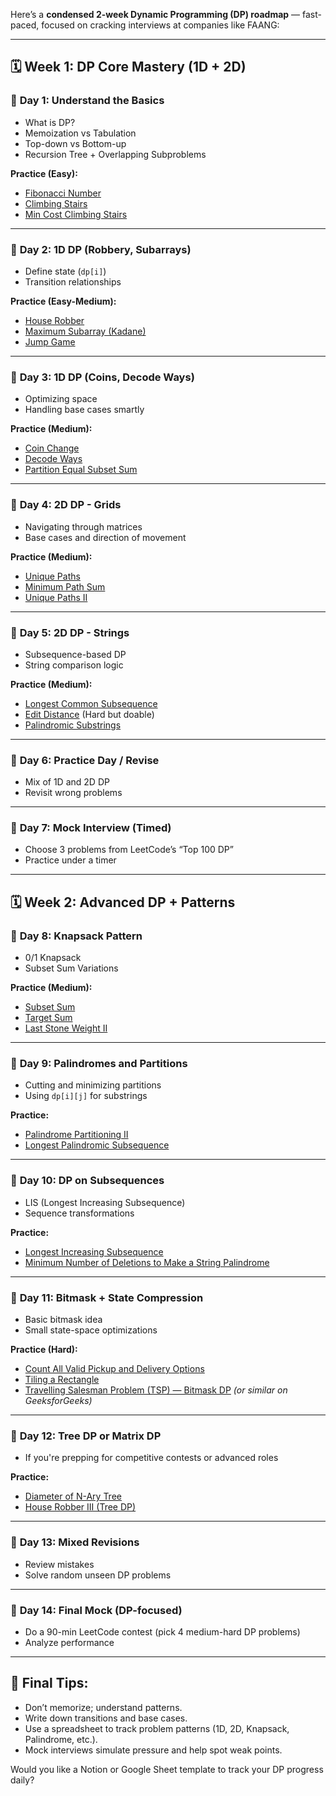 Here’s a **condensed 2-week Dynamic Programming (DP) roadmap** — fast-paced, focused on cracking interviews at companies like FAANG:

---

## 🗓️ **Week 1: DP Core Mastery (1D + 2D)**

### 🔹 **Day 1: Understand the Basics**

- What is DP?
- Memoization vs Tabulation
- Top-down vs Bottom-up
- Recursion Tree + Overlapping Subproblems

**Practice (Easy):**

- [Fibonacci Number](https://leetcode.com/problems/fibonacci-number/)
- [Climbing Stairs](https://leetcode.com/problems/climbing-stairs/)
- [Min Cost Climbing Stairs](https://leetcode.com/problems/min-cost-climbing-stairs/)

---

### 🔹 **Day 2: 1D DP (Robbery, Subarrays)**

- Define state (`dp[i]`)
- Transition relationships

**Practice (Easy-Medium):**

- [House Robber](https://leetcode.com/problems/house-robber/)
- [Maximum Subarray (Kadane)](https://leetcode.com/problems/maximum-subarray/)
- [Jump Game](https://leetcode.com/problems/jump-game/)

---

### 🔹 **Day 3: 1D DP (Coins, Decode Ways)**

- Optimizing space
- Handling base cases smartly

**Practice (Medium):**

- [Coin Change](https://leetcode.com/problems/coin-change/)
- [Decode Ways](https://leetcode.com/problems/decode-ways/)
- [Partition Equal Subset Sum](https://leetcode.com/problems/partition-equal-subset-sum/)

---

### 🔹 **Day 4: 2D DP - Grids**

- Navigating through matrices
- Base cases and direction of movement

**Practice (Medium):**

- [Unique Paths](https://leetcode.com/problems/unique-paths/)
- [Minimum Path Sum](https://leetcode.com/problems/minimum-path-sum/)
- [Unique Paths II](https://leetcode.com/problems/unique-paths-ii/)

---

### 🔹 **Day 5: 2D DP - Strings**

- Subsequence-based DP
- String comparison logic

**Practice (Medium):**

- [Longest Common Subsequence](https://leetcode.com/problems/longest-common-subsequence/)
- [Edit Distance](https://leetcode.com/problems/edit-distance/) (Hard but doable)
- [Palindromic Substrings](https://leetcode.com/problems/palindromic-substrings/)

---

### 🔹 **Day 6: Practice Day / Revise**

- Mix of 1D and 2D DP
- Revisit wrong problems

---

### 🔹 **Day 7: Mock Interview (Timed)**

- Choose 3 problems from LeetCode’s “Top 100 DP”
- Practice under a timer

---

## 🗓️ **Week 2: Advanced DP + Patterns**

### 🔹 **Day 8: Knapsack Pattern**

- 0/1 Knapsack
- Subset Sum Variations

**Practice (Medium):**

- [Subset Sum](https://www.geeksforgeeks.org/subset-sum-problem-dp-25/)
- [Target Sum](https://leetcode.com/problems/target-sum/)
- [Last Stone Weight II](https://leetcode.com/problems/last-stone-weight-ii/)

---

### 🔹 **Day 9: Palindromes and Partitions**

- Cutting and minimizing partitions
- Using `dp[i][j]` for substrings

**Practice:**

- [Palindrome Partitioning II](https://leetcode.com/problems/palindrome-partitioning-ii/)
- [Longest Palindromic Subsequence](https://leetcode.com/problems/longest-palindromic-subsequence/)

---

### 🔹 **Day 10: DP on Subsequences**

- LIS (Longest Increasing Subsequence)
- Sequence transformations

**Practice:**

- [Longest Increasing Subsequence](https://leetcode.com/problems/longest-increasing-subsequence/)
- [Minimum Number of Deletions to Make a String Palindrome](https://leetcode.com/problems/minimum-deletions-to-make-a-string-palindrome/)

---

### 🔹 **Day 11: Bitmask + State Compression**

- Basic bitmask idea
- Small state-space optimizations

**Practice (Hard):**

- [Count All Valid Pickup and Delivery Options](https://leetcode.com/problems/count-all-valid-pickup-and-delivery-options/)
- [Tiling a Rectangle](https://leetcode.com/problems/tiling-a-rectangle-with-the-fewest-squares/)
- [Travelling Salesman Problem (TSP) — Bitmask DP](https://leetcode.com/problems/salesman-problem/) _(or similar on GeeksforGeeks)_

---

### 🔹 **Day 12: Tree DP or Matrix DP**

- If you're prepping for competitive contests or advanced roles

**Practice:**

- [Diameter of N-Ary Tree](https://leetcode.com/problems/diameter-of-n-ary-tree/)
- [House Robber III (Tree DP)](https://leetcode.com/problems/house-robber-iii/)

---

### 🔹 **Day 13: Mixed Revisions**

- Review mistakes
- Solve random unseen DP problems

---

### 🔹 **Day 14: Final Mock (DP-focused)**

- Do a 90-min LeetCode contest (pick 4 medium-hard DP problems)
- Analyze performance

---

## 🎯 Final Tips:

- Don’t memorize; understand patterns.
- Write down transitions and base cases.
- Use a spreadsheet to track problem patterns (1D, 2D, Knapsack, Palindrome, etc.).
- Mock interviews simulate pressure and help spot weak points.

Would you like a Notion or Google Sheet template to track your DP progress daily?
